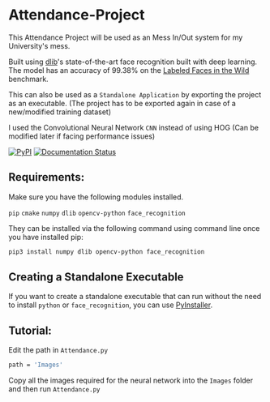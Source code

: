 # Attendance-Project

This Attendance Project will be used as an Mess In/Out system for my University's mess. 

Built using [dlib](http://dlib.net/)'s state-of-the-art face recognition
built with deep learning. The model has an accuracy of 99.38% on the
[Labeled Faces in the Wild](http://vis-www.cs.umass.edu/lfw/) benchmark.

This can also be used as a `Standalone Application` by exporting the project as an executable. (The project has to be exported again in case of a new/modified training dataset)

I used the Convolutional Neural Network `CNN` instead of using HOG (Can be modified later if facing performance issues)

[![PyPI](https://img.shields.io/pypi/v/face_recognition.svg)](https://pypi.python.org/pypi/face_recognition)
[![Documentation Status](https://readthedocs.org/projects/face-recognition/badge/?version=latest)](http://face-recognition.readthedocs.io/en/latest/?badge=latest)



## Requirements:

Make sure you have the following modules installed.

`pip`
`cmake`
`numpy`
`dlib`
`opencv-python`
`face_recognition`

They can be installed via the following command using command line once you have installed pip:

```bash
pip3 install numpy dlib opencv-python face_recognition
```

## Creating a Standalone Executable
If you want to create a standalone executable that can run without the need to install `python` or `face_recognition`, you can use [PyInstaller](https://github.com/pyinstaller/pyinstaller).

## Tutorial:

Edit the path in `Attendance.py` 
```bash
path = 'Images'
```

Copy all the images required for the neural network into the `Images` folder and then run `Attendance.py`
